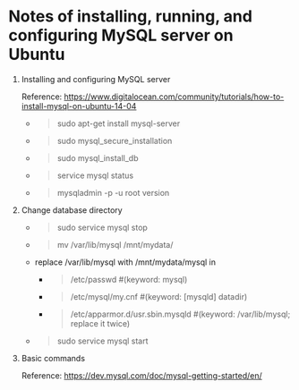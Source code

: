 # Notes of installing, running, and configuring MySQL server on Ubuntu

1. Installing and configuring MySQL server
    
    Reference: https://www.digitalocean.com/community/tutorials/how-to-install-mysql-on-ubuntu-14-04
    
    + > sudo apt-get install mysql-server
    + > sudo mysql_secure_installation
    + > sudo mysql_install_db
    + > service mysql status
    + > mysqladmin -p -u root version

2. Change database directory
    + > sudo service mysql stop
    + > mv /var/lib/mysql /mnt/mydata/
    + replace /var/lib/mysql with /mnt/mydata/mysql in
        - > /etc/passwd         #(keyword: mysql)
        - > /etc/mysql/my.cnf   #(keyword: [mysqld] datadir)
        - > /etc/apparmor.d/usr.sbin.mysqld   #(keyword: /var/lib/mysql; replace it twice)
    + > sudo service mysql start

3. Basic commands
    
    Reference: https://dev.mysql.com/doc/mysql-getting-started/en/

